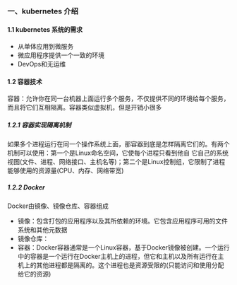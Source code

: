### 一、kubernetes 介绍
#### 1.1 kubernetes 系统的需求
- 从单体应用到微服务
- 微应用程序提供一个一致的环境
- DevOps和无运维

#### 1.2 容器技术
容器：允许你在同一台机器上面运行多个服务，不仅提供不同的环境给每个服务，而且将它们互相隔离。容器类似虚拟机，但是开销小很多

##### 1.2.1 容器实现隔离机制
如果多个进程运行在同一个操作系统上面，那容器到底是怎样隔离它们的。有两个机制可以使用：第一个是Linux命名空间，它使每个进程只看到他自
它自己的系统视图(文件、进程、网络接口、主机名等)；第二个是Linux控制组，它限制了进程能够使用的资源量(CPU、内存、网络带宽)

##### 1.2.2 Docker
Docker由镜像、镜像仓库、容器组成
- 镜像：包含打包的应用程序以及其所依赖的环境。它包含应用程序可用的文件系统和其他元数据
- 镜像仓库：
- 容器：Docker容器通常是一个Linux容器，基于Docker镜像被创建。一个运行中的容器是一个运行在Docker主机上的进程，但它和主机以及所有运行在主机上的其他进程都是隔离的。这个进程也是资源受限的(只能访问和使用分配给它的资源)
